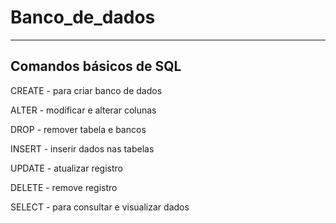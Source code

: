# Banco_de_dados
---------------------------------------------------------------------------------------------------------------------------------------------------------------------
## Comandos básicos de SQL

CREATE - para criar banco de dados

ALTER - modificar e alterar colunas

DROP - remover tabela e bancos

INSERT - inserir dados nas tabelas

UPDATE -  atualizar registro

DELETE - remove registro

SELECT - para consultar e visualizar dados
